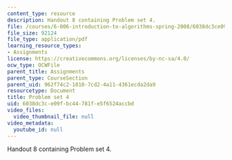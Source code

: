 ```yaml
---
content_type: resource
description: Handout 8 containing Problem set 4.
file: /courses/6-006-introduction-to-algorithms-spring-2008/6038dc3ce09fbc44781fe5f6524accbd_ps4.pdf
file_size: 92124
file_type: application/pdf
learning_resource_types:
- Assignments
license: https://creativecommons.org/licenses/by-nc-sa/4.0/
ocw_type: OCWFile
parent_title: Assignments
parent_type: CourseSection
parent_uid: 962f74c2-1810-7cd2-4a11-4361ecda2da9
resourcetype: Document
title: Problem set 4
uid: 6038dc3c-e09f-bc44-781f-e5f6524accbd
video_files:
  video_thumbnail_file: null
video_metadata:
  youtube_id: null
---
```

Handout 8 containing Problem set 4.